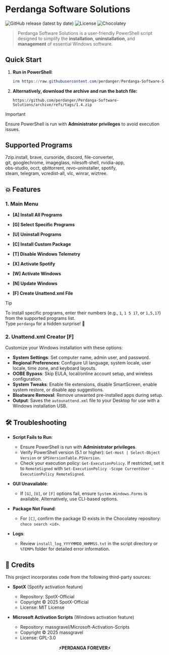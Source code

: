 # Perdanga Software Solutions

![GitHub release (latest by date)](https://img.shields.io/github/v/release/perdanger/Perdanga-Software-Solutions?color=blue) ![License](https://img.shields.io/github/license/perdanger/Perdanga-Software-Solutions?color=green) ![Chocolatey](https://img.shields.io/badge/Powered%20by-Chocolatey-brown)

> Perdanga Software Solutions is a user-friendly PowerShell script designed to simplify the **installation**, **uninstallation**, and **management** of essential Windows software.

## Quick Start

1. **Run in PowerShell**:

   ```powershell
   irm https://raw.githubusercontent.com/perdanger/Perdanga-Software-Solutions/main/PerdangaLoader.ps1 | iex
   ```

2. **Alternatively, download the archive and run the batch file:**

   ```
   https://github.com/perdanger/Perdanga-Software-Solutions/archive/refs/tags/1.4.zip
   ```

> [!IMPORTANT]  
> Ensure PowerShell is run with **Administrator privileges** to avoid execution issues.

## Supported Programs

7zip.install, brave, cursoride, discord, file-converter,  
git, googlechrome, imageglass, nilesoft-shell, nvidia-app,  
obs-studio, occt, qbittorrent, revo-uninstaller, spotify,  
steam, telegram, vcredist-all, vlc, winrar, wiztree.

## 💥 Features

### 1. Main Menu

- **[A] Install All Programs**  

- **[G] Select Specific Programs**  

- **[U] Uninstall Programs**  

- **[C] Install Custom Package**  

- **[T] Disable Windows Telemetry**  

- **[X] Activate Spotify**  

- **[W] Activate Windows**  

- **[N] Update Windows**  

- **[F] Create Unattend.xml File**

> [!TIP]  
> To install specific programs, enter their numbers (e.g., `1`, `1 5 17`, or `1,5,17`) from the supported programs list.  
> Type `perdanga` for a hidden surprise! 🧀

### 2. Unattend.xml Creator [F]

Customize your Windows installation with these options:

- **System Settings**: Set computer name, admin user, and password.
- **Regional Preferences**: Configure UI language, system locale, user locale, time zone, and keyboard layouts.
- **OOBE Bypass**: Skip EULA, local/online account setup, and wireless configuration.
- **System Tweaks**: Enable file extensions, disable SmartScreen, enable system restore, or disable app suggestions.
- **Bloatware Removal**: Remove unwanted pre-installed apps during setup.
- **Output**: Saves the `autounattend.xml` file to your Desktop for use with a Windows installation USB.

## 🛠️ Troubleshooting

- **Script Fails to Run**:

  - Ensure PowerShell is run with **Administrator privileges**.
  - Verify PowerShell version (5.1 or higher): `Get-Host | Select-Object Version` or `$PSVersionTable.PSVersion`.
  - Check your execution policy: `Get-ExecutionPolicy`. If restricted, set it to `RemoteSigned` with `Set-ExecutionPolicy -Scope CurrentUser -ExecutionPolicy RemoteSigned`.

- **GUI Unavailable**:

  - If `[G]`, `[U]`, or `[F]` options fail, ensure `System.Windows.Forms` is available. Alternatively, use CLI-based options.

- **Package Not Found**:

  - For `[C]`, confirm the package ID exists in the Chocolatey repository: `choco search <id>`.

- **Logs**:

  - Review `install_log_YYYYMMDD_HHMMSS.txt` in the script directory or `%TEMP%` folder for detailed error information.

## 📜 Credits

This project incorporates code from the following third-party sources:

- **SpotX** (Spotify activation feature)
  - Repository: SpotX-Official
  - Copyright © 2025 SpotX-Official
  - License: MIT License

- **Microsoft Activation Scripts** (Windows activation feature)
  - Repository: massgravel/Microsoft-Activation-Scripts
  - Copyright © 2025 massgravel
  - License: GPL-3.0

<p align="center"><b>⚡PERDANGA FOREVER⚡</b></p>
